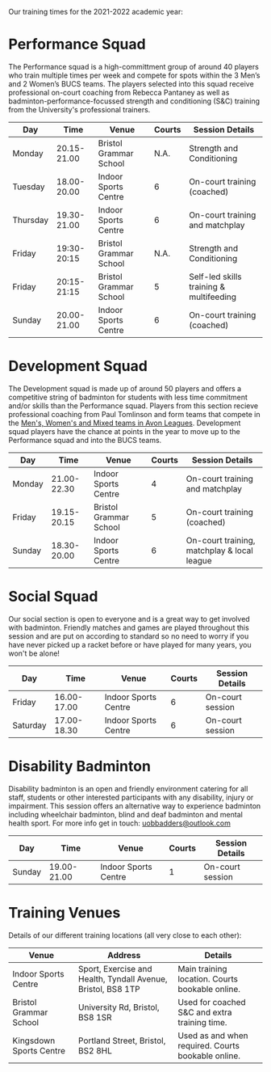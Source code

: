 Our training times for the 2021-2022 academic year: 

# Performance Squad

The Performance squad is a high-committment group of around 40 players who train multiple times per week and compete for spots within the 3 Men’s and 2 Women’s BUCS teams. The players selected into this squad receive professional on-court coaching from Rebecca Pantaney as well as badminton-performance-focussed strength and conditioning (S&C) training from the University's professional trainers.

Day | Time | Venue | Courts | Session Details
--- | --- | --- | --- | ---
Monday | 20.15-21.00 | Bristol Grammar School | N.A. | Strength and Conditioning 
Tuesday | 18.00-20.00 | Indoor Sports Centre | 6 | On-court training (coached)
Thursday | 19.30-21.00 | Indoor Sports Centre | 6 | On-court training and matchplay
Friday | 19:30-20:15 | Bristol Grammar School | N.A. | Strength and Conditioning
Friday | 20:15-21:15 | Bristol Grammar School | 5 | Self-led skills training & multifeeding
Sunday | 20.00-21.00 | Indoor Sports Centre | 6 | On-court training (coached) 

# Development Squad

The Development squad is made up of around 50 players and offers a competitive string of badminton for students with less time commitment and/or skills than the Performance squad. Players from this section recieve professional coaching from Paul Tomlinson and form teams that compete in the [Men's, Women's and Mixed teams in Avon Leagues](https://www.avonba.org/). Development squad players have the chance at points in the year to move up to the Performance squad and into the BUCS teams.

Day | Time | Venue | Courts | Session Details
--- | --- | --- | --- | ---
Monday | 21.00-22.30 | Indoor Sports Centre | 4 | On-court training and matchplay
Friday | 19.15-20.15 | Bristol Grammar School | 5 | On-court training (coached)
Sunday | 18.30-20.00 | Indoor Sports Centre | 6 | On-court training, matchplay & local league

# Social Squad

Our social section is open to everyone and is a great way to get involved with badminton. Friendly matches and games are played throughout this session and are put on according to standard so no need to worry if you have never picked up a racket before or have played for many years, you won't be alone! 

Day | Time | Venue | Courts | Session Details
--- | --- | --- | --- | ---
Friday | 16.00-17.00 | Indoor Sports Centre | 6 | On-court session
Saturday | 17.00-18.30 | Indoor Sports Centre | 6 | On-court session

# Disability Badminton

Disability badminton is an open and friendly environment catering for all staff, students or other interested participants with any disability, injury or impairment. This session offers an alternative way to experience badminton including wheelchair badminton, blind and deaf badminton and mental health sport. For more info get in touch: [uobbadders@outlook.com](mailto://uobbadders@outlook.com)

Day | Time | Venue | Courts | Session Details
--- | --- | --- | --- | ---
Sunday | 19.00-21.00 | Indoor Sports Centre | 1 | On-court session


# Training Venues

Details of our different training locations (all very close to each other):

Venue | Address | Details
--- | --- | ---
Indoor Sports Centre | Sport, Exercise and Health, Tyndall Avenue, Bristol, BS8 1TP | Main training location. Courts bookable online.
Bristol Grammar School | University Rd, Bristol, BS8 1SR | Used for coached S&C and extra training time.
Kingsdown Sports Centre | Portland Street, Bristol, BS2 8HL | Used as and when required. Courts bookable online.
